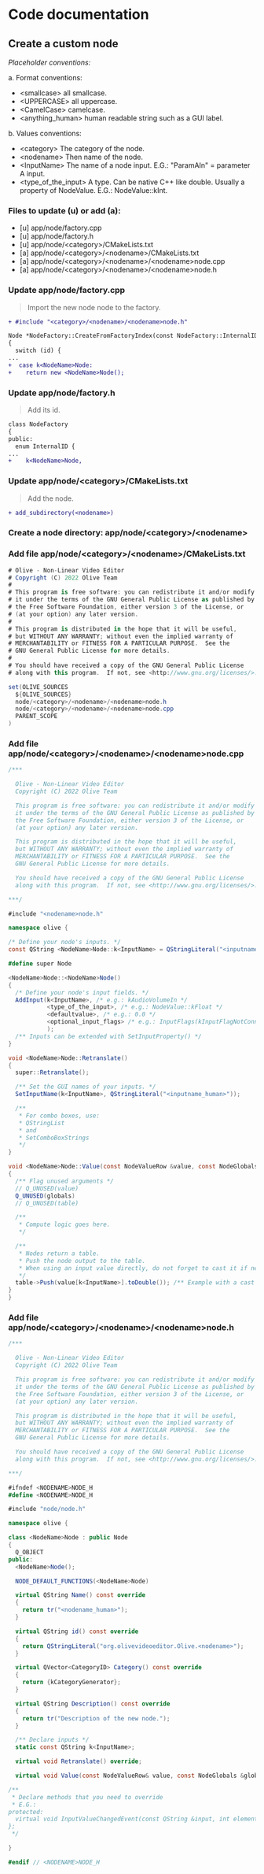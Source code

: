 # Code documentation

## Create a custom node

*Placeholder conventions:*

a. Format conventions:

- \<smallcase> all smallcase.
- \<UPPERCASE> all uppercase.
- \<CamelCase> camelcase.
- \<anything_human> human readable string such as a GUI label.

b. Values conventions:

- \<category> The category of the node.
- \<nodename> Then name of the node.
- \<InputName> The name of a node input. E.G.: "ParamAIn" = parameter A input.
- \<type_of_the_input> A type. Can be native C++ like double. Usually a property of NodeValue. E.G.: NodeValue::kInt.

### Files to update (u) or add (a):

- [u] app/node/factory.cpp
- [u] app/node/factory.h
- [u] app/node/\<category>/CMakeLists.txt
- [a] app/node/\<category>/\<nodename>/CMakeLists.txt
- [a] app/node/\<category>/\<nodename>/\<nodename>node.cpp
- [a] app/node/\<category>/\<nodename>/\<nodename>node.h

### Update app/node/factory.cpp

> Import the new node node to the factory.

```diff
+ #include "<category>/<nodename>/<nodename>node.h"
```

```diff
Node *NodeFactory::CreateFromFactoryIndex(const NodeFactory::InternalID &id)
{
  switch (id) {
...
+  case k<NodeName>Node:
+    return new <NodeName>Node();
```

### Update app/node/factory.h

> Add its id.

```diff
class NodeFactory
{
public:
  enum InternalID {
...
+    k<NodeName>Node,
```

### Update app/node/\<category>/CMakeLists.txt

> Add the node.

```diff
+ add_subdirectory(<nodename>)
```

### Create a node directory: app/node/\<category>/\<nodename>

### Add file app/node/\<category>/\<nodename>/CMakeLists.txt

```c#
# Olive - Non-Linear Video Editor
# Copyright (C) 2022 Olive Team
#
# This program is free software: you can redistribute it and/or modify
# it under the terms of the GNU General Public License as published by
# the Free Software Foundation, either version 3 of the License, or
# (at your option) any later version.
#
# This program is distributed in the hope that it will be useful,
# but WITHOUT ANY WARRANTY; without even the implied warranty of
# MERCHANTABILITY or FITNESS FOR A PARTICULAR PURPOSE.  See the
# GNU General Public License for more details.
#
# You should have received a copy of the GNU General Public License
# along with this program.  If not, see <http://www.gnu.org/licenses/>.

set(OLIVE_SOURCES
  ${OLIVE_SOURCES}
  node/<category>/<nodename>/<nodename>node.h
  node/<category>/<nodename>/<nodename>node.cpp
  PARENT_SCOPE
)
```

### Add file app/node/\<category>/\<nodename>/\<nodename>node.cpp

```c#
/***

  Olive - Non-Linear Video Editor
  Copyright (C) 2022 Olive Team

  This program is free software: you can redistribute it and/or modify
  it under the terms of the GNU General Public License as published by
  the Free Software Foundation, either version 3 of the License, or
  (at your option) any later version.

  This program is distributed in the hope that it will be useful,
  but WITHOUT ANY WARRANTY; without even the implied warranty of
  MERCHANTABILITY or FITNESS FOR A PARTICULAR PURPOSE.  See the
  GNU General Public License for more details.

  You should have received a copy of the GNU General Public License
  along with this program.  If not, see <http://www.gnu.org/licenses/>.

***/

#include "<nodename>node.h"

namespace olive {

/* Define your node's inputs. */
const QString <NodeName>Node::k<InputName> = QStringLiteral("<inputname_human>");

#define super Node

<NodeName>Node::<NodeName>Node()
{
  /* Define your node's input fields. */
  AddInput(k<InputName>, /* e.g.: kAudioVolumeIn */
           <type_of_the_input>, /* e.g.: NodeValue::kFloat */
           <defaultvalue>, /* e.g.: 0.0 */
           <optional_input_flags> /* e.g.: InputFlags(kInputFlagNotConnectable) */
           );
  /** Inputs can be extended with SetInputProperty() */
}

void <NodeName>Node::Retranslate()
{
  super::Retranslate();

  /** Set the GUI names of your inputs. */
  SetInputName(k<InputName>, QStringLiteral("<inputname_human>"));

  /** 
   * For combo boxes, use:
   * QStringList
   * and
   * SetComboBoxStrings
   */
}

void <NodeName>Node::Value(const NodeValueRow &value, const NodeGlobals &globals, NodeValueTable *table) const
{
  /** Flag unused arguments */
  // Q_UNUSED(value)
  Q_UNUSED(globals)
  // Q_UNUSED(table)

  /**
   * Compute logic goes here.
   */

  /** 
   * Nodes return a table.
   * Push the node output to the table.
   * When using an input value directly, do not forget to cast it if needed.
   */
  table->Push(value[k<InputName>].toDouble()); /** Example with a cast to double/float */
}
}
```

### Add file app/node/\<category>/\<nodename>/\<nodename>node.h

```c#
/***

  Olive - Non-Linear Video Editor
  Copyright (C) 2022 Olive Team

  This program is free software: you can redistribute it and/or modify
  it under the terms of the GNU General Public License as published by
  the Free Software Foundation, either version 3 of the License, or
  (at your option) any later version.

  This program is distributed in the hope that it will be useful,
  but WITHOUT ANY WARRANTY; without even the implied warranty of
  MERCHANTABILITY or FITNESS FOR A PARTICULAR PURPOSE.  See the
  GNU General Public License for more details.

  You should have received a copy of the GNU General Public License
  along with this program.  If not, see <http://www.gnu.org/licenses/>.

***/

#ifndef <NODENAME>NODE_H
#define <NODENAME>NODE_H

#include "node/node.h"

namespace olive {

class <NodeName>Node : public Node
{
  Q_OBJECT
public:
  <NodeName>Node();

  NODE_DEFAULT_FUNCTIONS(<NodeName>Node)

  virtual QString Name() const override
  {
    return tr("<nodename_human>");
  }

  virtual QString id() const override
  {
    return QStringLiteral("org.olivevideoeditor.Olive.<nodename>");
  }

  virtual QVector<CategoryID> Category() const override
  {
    return {kCategoryGenerator};
  }

  virtual QString Description() const override
  {
    return tr("Description of the new node.");
  }

  /** Declare inputs */
  static const QString k<InputName>;

  virtual void Retranslate() override;

  virtual void Value(const NodeValueRow& value, const NodeGlobals &globals, NodeValueTable *table) const override;

/** 
 * Declare methods that you need to override 
 * E.G.:
protected:
  virtual void InputValueChangedEvent(const QString &input, int element) override;
};
 */

}

#endif // <NODENAME>NODE_H
```

